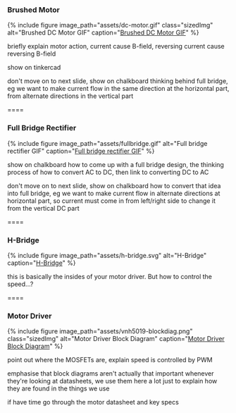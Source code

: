 ### Brushed Motor

{% include figure
image_path="assets/dc-motor.gif"
class="sizedImg"
alt="Brushed DC Motor GIF"
caption="[Brushed DC Motor GIF](https://commons.wikimedia.org/wiki/File:Electric_motor.gif)"
%}

<aside class="notes" markdown=1>

briefly explain motor action, current cause B-field, reversing current cause
reversing B-field

show on tinkercad

don't move on to next slide, show on chalkboard thinking behind full bridge, eg
we want to make current flow in the same direction at the horizontal part, from
alternate directions in the vertical part

</aside>

====

### Full Bridge Rectifier

{% include figure
image_path="assets/fullbridge.gif"
alt="Full bridge rectifier GIF"
caption="[Full bridge rectifier GIF](https://commons.wikimedia.org/wiki/File:Diodebridge-eng.gif)"
%}

<aside class="notes" markdown=1>

show on chalkboard how to come up with a full bridge design, the thinking
process of how to convert AC to DC, then link to converting DC to AC

don't move on to next slide, show on chalkboard how to convert that idea into
full bridge, eg we want to make current flow in alternate directions at
horizontal part, so current must come in from left/right side to change it from
the vertical DC part

</aside>

====

### H-Bridge

{% include figure
image_path="assets/h-bridge.svg"
alt="H-Bridge"
caption="[H-Bridge](https://commons.wikimedia.org/wiki/File:H_bridge.svg)"
%}

<aside class="notes" markdown=1>

this is basically the insides of your motor driver. But how to control the
speed...?

</aside>

====

### Motor Driver

{% include figure
image_path="assets/vnh5019-blockdiag.png"
class="sizedImg"
alt="Motor Driver Block Diagram"
caption="[Motor Driver Block Diagram](https://www.st.com/en/automotive-analog-and-power/vnh5019a-e.html)"
%}

<aside class="notes" markdown=1>

point out where the MOSFETs are, explain speed is controlled by PWM

emphasise that block diagrams aren't actually that important whenever they're
looking at datasheets, we use them here a lot just to explain how they are found
in the things we use

if have time go through the motor datasheet and key specs

</aside>
